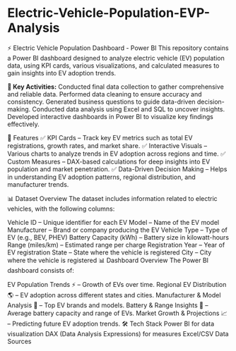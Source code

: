 # Electric-Vehicle-Population-EVP-Analysis


⚡ Electric Vehicle Population Dashboard - Power BI
This repository contains a Power BI dashboard designed to analyze electric vehicle (EV) population data, using KPI cards, various visualizations, and calculated measures to gain insights into EV adoption trends.

**🔹 Key Activities:**
Conducted final data collection to gather comprehensive and reliable data.
Performed data cleaning to ensure accuracy and consistency.
Generated business questions to guide data-driven decision-making.
Conducted data analysis using Excel and SQL to uncover insights.
Developed interactive dashboards in Power BI to visualize key findings effectively.

📌 Features
✅ KPI Cards – Track key EV metrics such as total EV registrations, growth rates, and market share.
✅ Interactive Visuals – Various charts to analyze trends in EV adoption across regions and time.
✅ Custom Measures – DAX-based calculations for deep insights into EV population and market penetration.
✅ Data-Driven Decision Making – Helps in understanding EV adoption patterns, regional distribution, and manufacturer trends.

📊 Dataset Overview
The dataset includes information related to electric vehicles, with the following columns:

Vehicle ID – Unique identifier for each EV
Model – Name of the EV model
Manufacturer – Brand or company producing the EV
Vehicle Type – Type of EV (e.g., BEV, PHEV)
Battery Capacity (kWh) – Battery size in kilowatt-hours
Range (miles/km) – Estimated range per charge
Registration Year – Year of EV registration
State – State where the vehicle is registered
City – City where the vehicle is registered
📊 Dashboard Overview
The Power BI dashboard consists of:

EV Population Trends ⚡ – Growth of EVs over time.
Regional EV Distribution 🌎 – EV adoption across different states and cities.
Manufacturer & Model Analysis 🚗 – Top EV brands and models.
Battery & Range Insights 🔋 – Average battery capacity and range of EVs.
Market Growth & Projections 📈 – Predicting future EV adoption trends.
🛠️ Tech Stack
Power BI for data visualization
DAX (Data Analysis Expressions) for measures
Excel/CSV Data Sources

